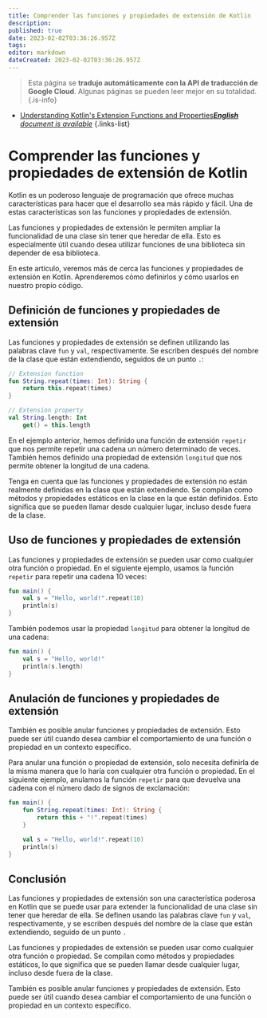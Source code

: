 ```yaml
---
title: Comprender las funciones y propiedades de extensión de Kotlin
description: 
published: true
date: 2023-02-02T03:36:26.957Z
tags: 
editor: markdown
dateCreated: 2023-02-02T03:36:26.957Z
---
```


> Esta página se **tradujo automáticamente con la API de traducción de Google Cloud**.
Algunas páginas se pueden leer mejor en su totalidad.{.is-info}



- [Understanding Kotlin's Extension Functions and Properties***English** document is available*](/en/Knowledge-base/Kotlin/understanding-kotlin-s-extension-functions-and-properties)
{.links-list}


# Comprender las funciones y propiedades de extensión de Kotlin

Kotlin es un poderoso lenguaje de programación que ofrece muchas características para hacer que el desarrollo sea más rápido y fácil. Una de estas características son las funciones y propiedades de extensión.

Las funciones y propiedades de extensión le permiten ampliar la funcionalidad de una clase sin tener que heredar de ella. Esto es especialmente útil cuando desea utilizar funciones de una biblioteca sin depender de esa biblioteca.

En este artículo, veremos más de cerca las funciones y propiedades de extensión en Kotlin. Aprenderemos cómo definirlos y cómo usarlos en nuestro propio código.

## Definición de funciones y propiedades de extensión

Las funciones y propiedades de extensión se definen utilizando las palabras clave `fun` y `val`, respectivamente. Se escriben después del nombre de la clase que están extendiendo, seguidos de un punto `.`:

```kotlin
// Extension function
fun String.repeat(times: Int): String {
    return this.repeat(times)
}

// Extension property
val String.length: Int
    get() = this.length
```

En el ejemplo anterior, hemos definido una función de extensión `repetir` que nos permite repetir una cadena un número determinado de veces. También hemos definido una propiedad de extensión `longitud` que nos permite obtener la longitud de una cadena.

Tenga en cuenta que las funciones y propiedades de extensión no están realmente definidas en la clase que están extendiendo. Se compilan como métodos y propiedades estáticos en la clase en la que están definidos. Esto significa que se pueden llamar desde cualquier lugar, incluso desde fuera de la clase.

## Uso de funciones y propiedades de extensión

Las funciones y propiedades de extensión se pueden usar como cualquier otra función o propiedad. En el siguiente ejemplo, usamos la función `repetir` para repetir una cadena 10 veces:

```kotlin
fun main() {
    val s = "Hello, world!".repeat(10)
    println(s)
}
```

También podemos usar la propiedad `longitud` para obtener la longitud de una cadena:

```kotlin
fun main() {
    val s = "Hello, world!"
    println(s.length)
}
```

## Anulación de funciones y propiedades de extensión

También es posible anular funciones y propiedades de extensión. Esto puede ser útil cuando desea cambiar el comportamiento de una función o propiedad en un contexto específico.

Para anular una función o propiedad de extensión, solo necesita definirla de la misma manera que lo haría con cualquier otra función o propiedad. En el siguiente ejemplo, anulamos la función `repetir` para que devuelva una cadena con el número dado de signos de exclamación:

```kotlin
fun main() {
    fun String.repeat(times: Int): String {
        return this + "!".repeat(times)
    }

    val s = "Hello, world!".repeat(10)
    println(s)
}
```

## Conclusión

Las funciones y propiedades de extensión son una característica poderosa en Kotlin que se puede usar para extender la funcionalidad de una clase sin tener que heredar de ella. Se definen usando las palabras clave `fun` y `val`, respectivamente, y se escriben después del nombre de la clase que están extendiendo, seguido de un punto `.`

Las funciones y propiedades de extensión se pueden usar como cualquier otra función o propiedad. Se compilan como métodos y propiedades estáticos, lo que significa que se pueden llamar desde cualquier lugar, incluso desde fuera de la clase.

También es posible anular funciones y propiedades de extensión. Esto puede ser útil cuando desea cambiar el comportamiento de una función o propiedad en un contexto específico.